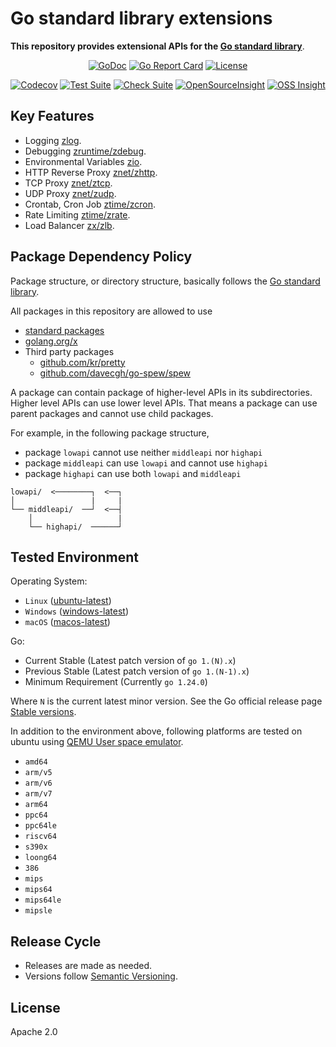# Go standard library extensions

**This repository provides extensional APIs for the [Go standard library](https://pkg.go.dev/std)**.

<div align="center">

[![GoDoc](https://godoc.org/github.com/aileron-projects/go?status.svg)](http://godoc.org/github.com/aileron-projects/go)
[![Go Report Card](https://goreportcard.com/badge/github.com/aileron-projects/go)](https://goreportcard.com/report/github.com/aileron-projects/go)
[![License](https://img.shields.io/badge/License-Apache%202.0-yellow.svg)](./LICENSE)

[![Codecov](https://codecov.io/gh/aileron-projects/go/branch/main/graph/badge.svg?token=L62XLZNFLE)](https://codecov.io/gh/aileron-projects/go)
[![Test Suite](https://github.com/aileron-projects/go/actions/workflows/go-test.yaml/badge.svg?branch=main)](https://github.com/aileron-projects/go/actions/workflows/go-test.yaml?query=branch%3Amain)
[![Check Suite](https://github.com/aileron-projects/go/actions/workflows/check-suite.yaml/badge.svg?branch=main)](https://github.com/aileron-projects/go/actions/workflows/check-suite.yaml?query=branch%3Amain)
[![OpenSourceInsight](https://badgen.net/badge/open%2Fsource%2F/insight/cyan)](https://deps.dev/go/github.com%2Faileron-projects%2Fgo)
[![OSS Insight](https://badgen.net/badge/OSS/Insight/orange)](https://ossinsight.io/analyze/aileron-projects/go)

</div>

## Key Features

- Logging [zlog](./zlog/).
- Debugging [zruntime/zdebug](./zruntime/zdebug/).
- Environmental Variables [zio](./zio/).
- HTTP Reverse Proxy [znet/zhttp](./znet/zhttp/).
- TCP Proxy [znet/ztcp](./znet/ztcp/).
- UDP Proxy [znet/zudp](./znet/zudp/).
- Crontab, Cron Job [ztime/zcron](./ztime/zcron/).
- Rate Limiting [ztime/zrate](./ztime/zrate/).
- Load Balancer [zx/zlb](./zx/zlb/).

## Package Dependency Policy

Package structure, or directory structure, basically follows the [Go standard library](https://pkg.go.dev/std).

All packages in this repository are allowed to use

- [standard packages](https://pkg.go.dev/std)
- [golang.org/x](https://pkg.go.dev/golang.org/x)
- Third party packages
  - [github.com/kr/pretty](https://pkg.go.dev/github.com/kr/pretty)
  - [github.com/davecgh/go-spew/spew](https://pkg.go.dev/github.com/davecgh/go-spew/spew)

A package can contain package of higher-level APIs in its subdirectories.
Higher level APIs can use lower level APIs.
That means a package can use parent packages and cannot use child packages.

For example, in the following package structure,

- package `lowapi` cannot use neither `middleapi` nor `highapi`
- package `middleapi` can use `lowapi` and cannot use `highapi`
- package `highapi` can use both `lowapi` and `middleapi`

```text
lowapi/  <────────┐  <──┐
│                 |     |
└── middleapi/  ──┘  <──┤
    │                   |
    └── highapi/  ──────┘
```

## Tested Environment

Operating System:

- `Linux` ([ubuntu-latest](https://github.com/actions/runner-images))
- `Windows` ([windows-latest](https://github.com/actions/runner-images))
- `macOS` ([macos-latest](https://github.com/actions/runner-images))

Go:

- Current Stable (Latest patch version of `go 1.(N).x`)
- Previous Stable (Latest patch version of `go 1.(N-1).x`)
- Minimum Requirement (Currently `go 1.24.0`)

Where `N` is the current latest minor version.
See the Go official release page [Stable versions](https://go.dev/dl/).

In addition to the environment above, following platforms are tested on ubuntu
using [QEMU User space emulator](https://www.qemu.org/docs/master/user/main.html).

- `amd64`
- `arm/v5`
- `arm/v6`
- `arm/v7`
- `arm64`
- `ppc64`
- `ppc64le`
- `riscv64`
- `s390x`
- `loong64`
- `386`
- `mips`
- `mips64`
- `mips64le`
- `mipsle`

## Release Cycle

- Releases are made as needed.
- Versions follow [Semantic Versioning](https://semver.org/).

## License

Apache 2.0
